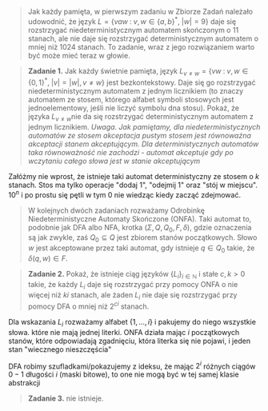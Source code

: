 > Jak każdy pamięta, w pierwszym zadaniu w Zbiorze Zadań należało udowodnić, że język $L=\{vaw\;:\;v,w\in\{a,b\}^*,\;|w|=9\}$ daje się rozstrzygać niedeterministycznym automatem skończonym o $11$ stanach, ale nie daje się rozstrzygać deterministycznym automatem o mniej niż $1024$ stanach. To zadanie, wraz z jego rozwiązaniem warto być może mieć teraz w głowie.

> **Zadanie 1.** Jak każdy świetnie pamięta, język $L_{v\neq w}=\{vw\;:\;v,w\in\{0,1\}^*,\;|v|=|w|,v\neq w\}$ jest bezkontekstowy. Daje się go rozstrzygać niedeterministycznym automatem z jednym licznikiem (to znaczy automatem ze stosem, którego alfabet symboli stosowych jest jednoelementowy, jeśli nie liczyć symbolu dna stosu). Pokaż, że języka $L_{v\neq w}$nie da się rozstrzygać deterministycznym automatem z jednym licznikiem. *Uwaga. Jak pamiętamy, dla niedeterministycznych automatów ze stosem akceptacja pustym stosem jest równoważna akceptacji stanem akceptującym. Dla deterministycznych automatów taka równoważność nie zachodzi - automat akceptuje gdy po wczytaniu całego słowa jest w stanie akceptującym*

Załóżmy nie wprost, że istnieje taki automat deterministyczny ze stosem o $k$ stanach. Stos ma tylko operacje "dodaj $1$", "odejmij $1$" oraz "stój w miejscu". $10^n$ i po prostu się pętli w tym $0$ nie wiedząc kiedy zacząć zdejmować.

>W kolejnych dwóch zadaniach rozważamy Odrobinkę Niedeterministyczne Automaty Skończone (ONFA). Taki automat to, podobnie jak DFA albo NFA, krotka $(\Sigma, Q, Q_0, F, \delta)$, gdzie oznaczenia są jak zwykle, zaś $Q_0\subseteq Q$ jest zbiorem stanów początkowych. Słowo $w$ jest akceptowane przez taki automat, gdy istnieje $q\in Q_0$ takie, że $\delta(q, w)\in F$. 

>**Zadanie 2.**  Pokaż, że istnieje ciąg języków $\{L_i\}_{i\in \mathbb{N}}$ i stałe $c,k>0$ takie, że każdy $L_i$ daje się rozstrzygać przy pomocy ONFA o nie więcej niż $ki$ stanach, ale żaden $L_i$ nie daje się rozstrzygać przy pomocy DFA o mniej niż $2^{ci}$ stanach. 

Dla wskazania $L_i$ rozważamy alfabet $\{1,..., i\}$ i pakujemy do niego wszystkie słowa. które nie mają jednej literki. ONFA działa mając $i$ początkowych stanów, które odpowiadają zgadnięciu, która literka się nie pojawi, i jeden stan "wiecznego nieszczęścia"

DFA robimy szufladkami/pokazujemy z ideksu, że mając $2^i$ różnych ciągów $0-1$ długości $i$ (maski bitowe), to one nie mogą być w tej samej klasie abstrakcji

>**Zadanie 3.** nie istnieje.